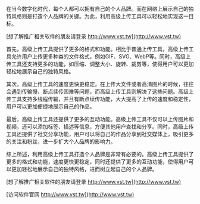 在当今数字化时代，每个人都可以拥有自己的个人品牌。而在网络上展示自己的独特风格则是打造个人品牌的关键。为此，利用高级上传工具可以轻松地实现这一目标。

[想了解推广相关软件的朋友请登录 http://www.vst.tw](http://www.vst.tw)

首先，高级上传工具提供了更多的格式和功能。相比于普通上传工具，高级上传工具允许用户上传更多种类的文件格式，例如GIF、SVG、WebP等。同时，高级上传工具还支持更多的功能，如压缩、调整大小、旋转、裁剪等，使得用户可以更加轻松地展示自己的独特风格。

其次，高级上传工具的速度更快更稳定。在上传大文件或者高清图片的时候，往往会遇到传输慢、断点续传困难等问题，而高级上传工具则解决了这些问题。高级上传工具支持多线程传输，并且有断点续传功能，大大提高了上传的速度和稳定性，用户可以更加便捷地展示自己的作品。

最后，高级上传工具还提供了更多的互动功能。高级上传工具不仅可以上传图片和视频，还可以添加标签、描述等信息，方便其他用户查找和分享。同时，高级上传工具还提供了社交分享功能，用户可以将自己的作品分享到社交媒体上，吸引更多的关注和粉丝，进一步扩大个人品牌的影响力。

综上所述，利用高级上传工具打造个人品牌是非常有必要的。高级上传工具提供了更多的格式和功能，速度更快更稳定，同时还提供了更多的互动功能，使得用户可以更加轻松地展示自己的独特风格，进而树立起自己的个人品牌。

[想了解推广相关软件的朋友请登录 http://www.vst.tw](http://www.vst.tw)


[访问软件官网 http://www.vst.tw](http://www.vst.tw)
